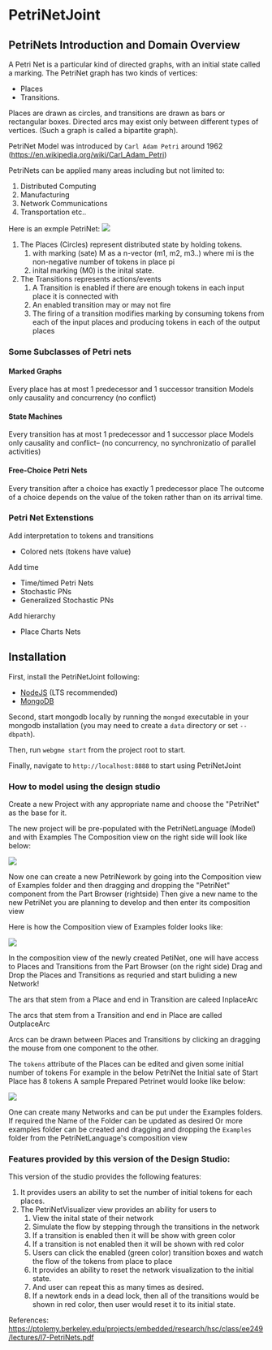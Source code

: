 # PetriNetJoint

## PetriNets Introduction and Domain Overview
A Petri Net is a particular kind of directed graphs, with an initial state called a marking. 
The PetriNet graph has two kinds of vertices:
- Places 
- Transitions.
 
Places are drawn as circles, and transitions are drawn as bars or rectangular boxes.
Directed arcs may exist only between different types of vertices. (Such a graph is called a bipartite
graph).

PetriNet Model was introduced by `Carl Adam Petri` around 1962 (https://en.wikipedia.org/wiki/Carl_Adam_Petri)

PetriNets can be applied many areas including but not limited to:
1. Distributed Computing
2. Manufacturing
3. Network Communications
4. Transportation etc..

Here is an exmple PetriNet:
![](docs/images/example-petrinet-graph.png)

 
1. The Places (Circles) represent distributed state by holding tokens.
   1. with marking (sate) M as a n-vector (m1, m2, m3..) where mi is the non-negative number of tokens in place pi
   2. inital marking (M0) is the inital state.
2. The Transitions represents actions/events 
   1. A Transition is enabled if there are enough tokens in each input place it is connected with 
   2. An enabled transition may or may not fire 
   3. The firing of a transition modifies marking by consuming tokens from each of the input places and producing tokens in each of the output places

### Some Subclasses of Petri nets
#### Marked Graphs
Every place has at most 1 predecessor and 1 successor transition
Models only causality and concurrency (no conflict)

#### State Machines
Every transition has at most 1 predecessor and 1 successor place
Models only causality and conflict– (no concurrency, no synchronizatio of parallel activities)

#### Free-Choice Petri Nets
Every transition after a choice has exactly 1 predecessor place
The outcome of a choice depends on the value of the token rather than on its arrival time.

### Petri Net Extenstions
Add interpretation to tokens and transitions
   - Colored nets (tokens have value)
   
Add time
   - Time/timed Petri Nets
   - Stochastic PNs
   - Generalized Stochastic PNs

Add hierarchy
- Place Charts Nets
   


## Installation
First, install the PetriNetJoint following:
- [NodeJS](https://nodejs.org/en/) (LTS recommended)
- [MongoDB](https://www.mongodb.com/)

Second, start mongodb locally by running the `mongod` executable in your mongodb installation (you may need to create a `data` directory or set `--dbpath`).

Then, run `webgme start` from the project root to start. 

Finally, navigate to `http://localhost:8888` to start using PetriNetJoint


### How to model using the design studio
Create a new Project with any appropriate name and choose the "PetriNet" as the base for it.

The new project will be pre-populated with the PetriNetLanguage (Model) and with Examples
The Composition view on the right side will look like below:

![](docs/images/composition-view-01.png)


Now one can create a new PetriNework by going into the Composition view of Examples folder and then dragging and dropping the "PetriNet" component from the Part Browser (rightside)
Then give a new name to the new PetriNet you are planning to develop and then enter its composition view 

Here is how the Composition view of Examples folder looks like:

![](docs/images/composition-view-of-examples.png)

In the composition view of the newly created PetiNet, one will have access to Places and Transitions from the Part Browser (on the right side)
Drag and Drop the Places and Transitions as requried and start buliding a new Network!

The ars that stem from a Place and end in Transition are caleed InplaceArc

The arcs that stem from a Transition and end in Place are called OutplaceArc

Arcs can be drawn between Places and Transitions by  clicking an dragging the mouse from one component to the other.

The `tokens` attribute of the Places can be edited and given some initial number of tokens
For example in the below PetriNet the Initial sate of Start Place has 8 tokens
A sample Prepared Petrinet would looke like below:

![](docs/images/state-machine-petrinet-sample-01.png)

One can create many Networks and can be put under the Examples folders.
If required the Name of the Folder can be updated as desired
Or more examples folder can be created and dragging and dropping the `Examples` folder from the PetriNetLanguage's composition view

### Features provided by this version of the Design Studio:
This version of the studio provides the following features:
1. It provides users an ability to set the number of initial tokens for each places.
2. The PetriNetVisualizer view provides an ability for users to
   1. View the inital state of their network
   2. Simulate the flow by stepping through the transitions in the network
   3. If a transition is enabled then it will be show with green color
   4. If a transition is not enabled then it will be shown with red color
   5. Users can click the enabled (green color) transition boxes and watch the flow of the tokens from place to place
   6. It provides an ability to reset the network visualization to the initial state.
   7. And user can repeat this as many times as desired.
   8. If a newtork ends in a dead lock, then all of the transitions would be shown in red color, then user would reset it to its initial state.
    


References:
https://ptolemy.berkeley.edu/projects/embedded/research/hsc/class/ee249/lectures/l7-PetriNets.pdf


